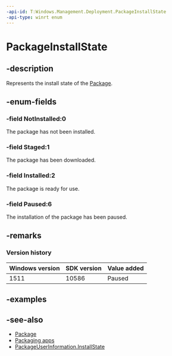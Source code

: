```yaml
---
-api-id: T:Windows.Management.Deployment.PackageInstallState
-api-type: winrt enum
---
```


<!-- Enumeration syntax
public enum Windows.Management.Deployment.PackageInstallState : int
-->

# PackageInstallState

## -description
Represents the install state of the [Package](https://docs.microsoft.com/uwp/api/windows.applicationmodel.package).

## -enum-fields
### -field NotInstalled:0
The package has not been installed.

### -field Staged:1
The package has been downloaded.

### -field Installed:2
The package is ready for use.

### -field Paused:6
The installation of the package has been paused.


## -remarks

### Version history

| Windows version | SDK version | Value added |
| -- | -- | -- |
| 1511 | 10586 | Paused |

## -examples

## -see-also

- [Package](https://docs.microsoft.com/uwp/api/windows.applicationmodel.package)
- [Packaging apps](https://docs.microsoft.com/windows/uwp/packaging/index)
- [PackageUserInformation.InstallState](packageuserinformation_installstate.md)

